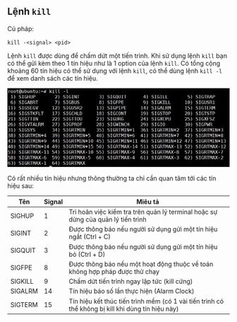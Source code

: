 ## Lệnh `kill`
Cú pháp: 

```
kill -<signal> <pid>
```

Lệnh `kill` được dùng để chấm dứt một tiến trình. Khi sử dụng lệnh `kill` bạn có thể gửi kèm theo 1 tín hiệu như là 1 option của lệnh `kill`. Có tổng cộng khoảng 60 tín hiệu có thể sử dụng với lệnh `kill`, có thể dùng lệnh `kill -l` để xem danh sách các tín hiệu.

<img src="img/23.jpg">

Có rất nhiều tín hiệu nhưng thông thường ta chỉ cần quan tâm tới các tín hiệu sau: 

| Tên | Signal | Miêu tả |
|-----|--------|---------|
| SIGHUP | 1 | Trì hoãn việc kiểm tra trên quản lý terminal hoặc sự dừng của quản lý tiến trình |
| SIGINT | 2 | Được thông báo nếu người sử dụng gửi một tín hiệu ngắt (Ctrl + C) |
| SIGQUIT | 3 | Được thông báo nếu người sử dụng gửi một tín hiệu bỏ (Ctrl + D) |
| SIGFPE | 8 | Được thông báo nếu một hoạt động thuộc về toán không hợp pháp được thử chạy |
| SIGKILL | 9 | Chấm dứt tiến trình ngay lập tức (kill cứng)| 
| SIGALRM | 14 | Tín hiệu báo số lần thực hiện (Alarm Clock) |
| SIGTERM | 15 | Tín hiệu kết thúc tiến trình mềm (có 1 vài tiến trình có thể không bị kill khi dùng tín hiệu này) |